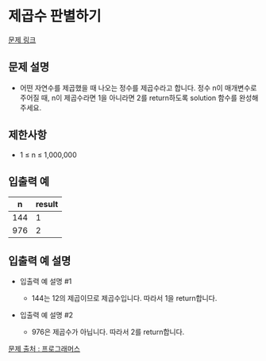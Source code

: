 # 제곱수 판별하기

[문제 링크](https://school.programmers.co.kr/learn/courses/30/lessons/120909)

## 문제 설명

- 어떤 자연수를 제곱했을 때 나오는 정수를 제곱수라고 합니다. 정수 n이 매개변수로 주어질 때, n이 제곱수라면 1을 아니라면 2를 return하도록 solution 함수를 완성해주세요.

## 제한사항

- 1 ≤ n ≤ 1,000,000

## 입출력 예

| n   | result |
| --- | ------ |
| 144 | 1      |
| 976 | 2      |

## 입출력 예 설명

- 입출력 예 설명 #1

  - 144는 12의 제곱이므로 제곱수입니다. 따라서 1을 return합니다.

- 입출력 예 설명 #2

  - 976은 제곱수가 아닙니다. 따라서 2를 return합니다.

[문제 출처 : 프로그래머스](https://school.programmers.co.kr/learn/challenges?order=acceptance_desc&levels=0)
